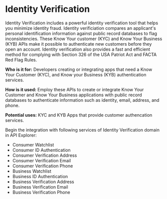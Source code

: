 # Identity Verification 

Identity Verification includes a powerful identity verification tool that helps you minimize identity fraud. Identity verificiation compares an applicant's personal identification information against public record databases to flag inconsistencies. These Know Your customer (KYC) and Know Your Business (KYB) APIs make it possible to authenticate new customers before they open an account. Identity verification also provides a fast and efficient method for complying with Section 326 of the USA Patriot Act and FACTA Red Flag Rules.

**Who is it for:** Developers creating or integrating apps that need a Know Your Customer (KYC), and Know your Business (KYB) authentication services.  

**How is it used:** Employ these APIs to create or integrate Know Your Customer and Know Your Business applications with public record databases to authenticate information such as identity, email, address, and phone.  

**Potential uses:** KYC and KYB Apps that provide customer authencation services. 

Begin the integration with following services of Identity Verification domain in API Explorer:

* Consumer Watchlist
* Consumer ID Authentication
* Consumer Verification Address
* Consumer Verification Email
* Consumer Verification Phone
* Business Watchlist
* Business ID Authentication
* Business Verification Address
* Business Verification Email
* Business Verification Phone


